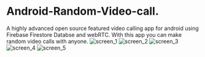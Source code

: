 # Android-Random-Video-call.

A highly advanced open source featured video calling app for android using Firebase Firestore Databse and webRTC. With this app you can make random video
calls with anyone.
![screen_1](https://user-images.githubusercontent.com/53477729/174754558-9e9f8c19-6bff-48bd-8dce-c4c30345a0e5.png/168x200)
![screen_2](https://user-images.githubusercontent.com/53477729/174754571-be96547f-3209-4b40-a233-5eb237b23eab.png)
![screen_3](https://user-images.githubusercontent.com/53477729/174754604-4b75ff2b-8fea-4c39-bca4-02db53e753dc.png)
![screen_4](https://user-images.githubusercontent.com/53477729/174754628-26b6a38c-4c66-48ce-9715-303b43f83638.png)
![screen_5](https://user-images.githubusercontent.com/53477729/174754646-1436e616-89a5-4f07-97c2-7816b2c065e4.png)
